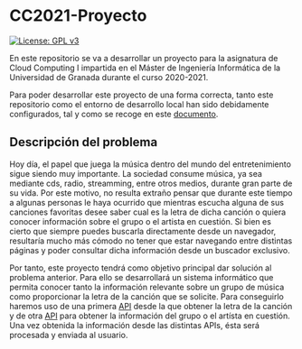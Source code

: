 # CC2021-Proyecto

[![License: GPL v3](https://img.shields.io/badge/License-GPLv3-blue.svg)](https://www.gnu.org/licenses/gpl-3.0)

En este repositorio se va a desarrollar un proyecto para la asignatura de Cloud Computing I impartida en el Máster de Ingeniería Informática de la Universidad de Granada durante el curso 2020-2021.

Para poder desarrollar este proyecto de una forma correcta, tanto este repositorio como el entorno de desarrollo local han sido debidamente configurados, tal y como se recoge en este [documento](https://github.com/AngelValera/CC2021-Proyecto/blob/main/Doc/Configuracion_Inicial.md).


## Descripción del problema

Hoy día, el papel que juega la música dentro del mundo del entretenimiento sigue siendo muy importante. La sociedad consume música, ya sea mediante cds, radio, streamming, entre otros medios, durante gran parte de su vida. Por este motivo, no resulta extraño pensar que durante este tiempo a algunas personas le haya ocurrido que mientras escucha alguna de sus canciones favoritas desee saber cual es la letra  de dicha canción o quiera conocer información sobre el grupo o el artista en cuestión. Si bien es cierto que siempre puedes buscarla directamente desde un navegador, resultaría mucho más cómodo no tener que estar navegando entre distintas páginas y poder consultar dicha información desde un buscador exclusivo. 

Por tanto, este proyecto tendrá como objetivo principal dar solución al problema anterior. Para ello se desarrollará un sistema informático que permita conocer tanto la información relevante sobre un grupo de música como proporcionar la letra de la canción que se solicite. Para conseguirlo haremos uso de una primera [API](https://lyricsovh.docs.apiary.io/#reference) desde la que obtener la letra de la canción y de otra [API](https://www.theaudiodb.com/api_guide.php) para obtener la información del grupo o el artísta en cuestión. Una vez obtenida la información desde las distintas APIs, ésta será procesada y enviada al usuario.

